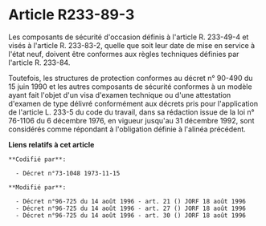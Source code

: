 # Article R233-89-3

Les composants de sécurité d'occasion définis à l'article R. 233-49-4 et visés à l'article R. 233-83-2, quelle que soit leur
date de mise en service à l'état neuf, doivent être conformes aux règles techniques définies par l'article R. 233-84.

Toutefois, les structures de protection conformes au décret n° 90-490 du 15 juin 1990 et les autres composants de sécurité
conformes à un modèle ayant fait l'objet d'un visa d'examen technique ou d'une attestation d'examen de type délivré
conformément aux décrets pris pour l'application de l'article L. 233-5 du code du travail, dans sa rédaction issue de la loi
n° 76-1106 du 6 décembre 1976, en vigueur jusqu'au 31 décembre 1992, sont considérés comme répondant à l'obligation définie à
l'alinéa précédent.

**Liens relatifs à cet article**

	**Codifié par**:

	  - Décret n°73-1048 1973-11-15

	**Modifié par**:

	  - Décret n°96-725 du 14 août 1996 - art. 21 () JORF 18 août 1996
	  - Décret n°96-725 du 14 août 1996 - art. 27 () JORF 18 août 1996
	  - Décret n°96-725 du 14 août 1996 - art. 30 () JORF 18 août 1996
